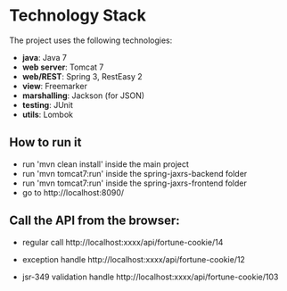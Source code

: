 # Technology Stack

The project uses the following technologies:
- **java**: Java 7
- **web server**: Tomcat 7
- **web/REST**: Spring 3, RestEasy 2
- **view**: Freemarker
- **marshalling**: Jackson (for JSON)
- **testing**: JUnit
- **utils**: Lombok

## How to run it
* run 'mvn clean install' inside the main project
* run 'mvn tomcat7:run' inside the spring-jaxrs-backend folder
* run 'mvn tomcat7:run' inside the spring-jaxrs-frontend folder
* go to http://localhost:8090/

## Call the API from the browser:

- regular call
http://localhost:xxxx/api/fortune-cookie/14

- exception handle
http://localhost:xxxx/api/fortune-cookie/12

- jsr-349 validation handle
http://localhost:xxxx/api/fortune-cookie/103